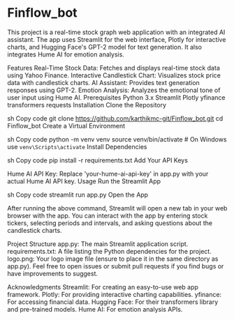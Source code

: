 # Finflow_bot

This project is a real-time stock graph web application with an integrated AI assistant. The app uses Streamlit for the web interface, Plotly for interactive charts, and Hugging Face's GPT-2 model for text generation. It also integrates Hume AI for emotion analysis.

Features
Real-Time Stock Data: Fetches and displays real-time stock data using Yahoo Finance.
Interactive Candlestick Chart: Visualizes stock price data with candlestick charts.
AI Assistant: Provides text generation responses using GPT-2.
Emotion Analysis: Analyzes the emotional tone of user input using Hume AI.
Prerequisites
Python 3.x
Streamlit
Plotly
yfinance
transformers
requests
Installation
Clone the Repository

sh
Copy code
git clone https://github.com/karthikmc-git/Finflow_bot.git
cd Finflow_bot
Create a Virtual Environment

sh
Copy code
python -m venv venv
source venv/bin/activate  # On Windows use `venv\Scripts\activate`
Install Dependencies

sh
Copy code
pip install -r requirements.txt
Add Your API Keys

Hume AI API Key: Replace 'your-hume-ai-api-key' in app.py with your actual Hume AI API key.
Usage
Run the Streamlit App

sh
Copy code
streamlit run app.py
Open the App

After running the above command, Streamlit will open a new tab in your web browser with the app. You can interact with the app by entering stock tickers, selecting periods and intervals, and asking questions about the candlestick charts.

Project Structure
app.py: The main Streamlit application script.
requirements.txt: A file listing the Python dependencies for the project.
logo.png: Your logo image file (ensure to place it in the same directory as app.py).
Feel free to open issues or submit pull requests if you find bugs or have improvements to suggest.


Acknowledgments
Streamlit: For creating an easy-to-use web app framework.
Plotly: For providing interactive charting capabilities.
yfinance: For accessing financial data.
Hugging Face: For their transformers library and pre-trained models.
Hume AI: For emotion analysis APIs.
